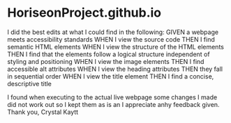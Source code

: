 # HoriseonProject.github.io

I did the best edits at what I could find in the following:
GIVEN a webpage meets accessibility standards
WHEN I view the source code
THEN I find semantic HTML elements
WHEN I view the structure of the HTML elements
THEN I find that the elements follow a logical structure independent of styling and positioning
WHEN I view the image elements
THEN I find accessible alt attributes
WHEN I view the heading attributes
THEN they fall in sequential order
WHEN I view the title element
THEN I find a concise, descriptive title

I found when executing to the actual live webpage some changes I made did not work out so I kept them as is an I appreciate anhy feedback given.
Thank you,
Crystal Kaytt
```

